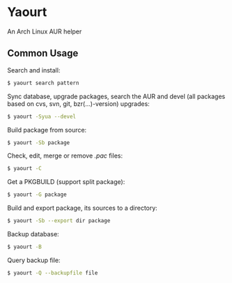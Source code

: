 # Yaourt
An Arch Linux AUR helper

## Common Usage
Search and install:
```bash
$ yaourt search pattern
```

Sync database, upgrade packages, search the AUR and devel (all packages based on cvs, svn, git, bzr(...)-version) upgrades:
```bash
$ yaourt -Syua --devel
```

Build package from source:
```bash
$ yaourt -Sb package
```

Check, edit, merge or remove *.pac* files:
```bash
$ yaourt -C
```

Get a PKGBUILD (support split package):
```bash
$ yaourt -G package
```
Build and export package, its sources to a directory:
```bash
$ yaourt -Sb --export dir package
```
Backup database:
```bash
$ yaourt -B
```
Query backup file:
```bash
$ yaourt -Q --backupfile file
```